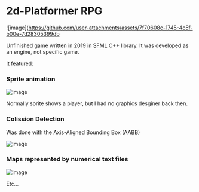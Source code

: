 # 2d-Platformer RPG

![image](https://github.com/user-attachments/assets/7f70608c-1745-4c5f-b00e-7d28305399db


Unfinished game written in 2019 in [SFML](https://www.sfml-dev.org) C++ library. It was developed as an engine, not specific game.

It featured:

### Sprite animation
![image](https://github.com/user-attachments/assets/6dbef021-a1fb-47fc-9c63-5fad06a88901)

Normally sprite shows a player, but I had no graphics desginer back then.

### Colission Detection

Was done with the Axis-Aligned Bounding Box (AABB)

![image](https://github.com/user-attachments/assets/3ad44884-a892-400f-be8e-6e0888a82b0f)

### Maps represented by numerical text files

![image](https://github.com/user-attachments/assets/531d561c-a5f9-48e4-a34b-8ecbcd892b6d)

Etc...

